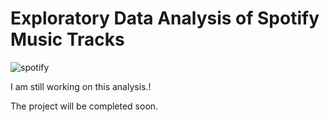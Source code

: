 # Exploratory Data Analysis of Spotify Music Tracks


![spotify](https://github.com/ergyunhasan/Spotify_Analysis/assets/121507597/0d59a286-9eef-489d-a642-6fddb7b5b140)

I am still working on this analysis.!

The project will be completed soon.
